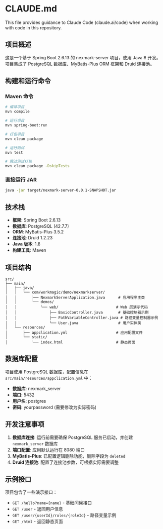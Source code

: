 # CLAUDE.md

This file provides guidance to Claude Code (claude.ai/code) when working with code in this repository.

## 项目概述

这是一个基于 Spring Boot 2.6.13 的 nexmark-server 项目，使用 Java 8 开发。项目集成了 PostgreSQL 数据库、MyBatis-Plus ORM 框架和 Druid 连接池。

## 构建和运行命令

### Maven 命令
```bash
# 编译项目
mvn compile

# 运行项目
mvn spring-boot:run

# 打包项目
mvn clean package

# 运行测试
mvn test

# 跳过测试打包
mvn clean package -DskipTests
```

### 直接运行 JAR
```bash
java -jar target/nexmark-server-0.0.1-SNAPSHOT.jar
```

## 技术栈

- **框架**: Spring Boot 2.6.13
- **数据库**: PostgreSQL (42.7.7)
- **ORM**: MyBatis-Plus 3.5.2
- **连接池**: Druid 1.2.23
- **Java 版本**: 1.8
- **构建工具**: Maven

## 项目结构

```
src/
├── main/
│   ├── java/
│   │   └── com/workmagic/demo/nexmarkserver/
│   │       ├── NexmarkServerApplication.java      # 应用程序主类
│   │       └── demos/
│   │           └── web/                          # Web 层演示代码
│   │               ├── BasicController.java       # 基础控制器示例
│   │               ├── PathVariableController.java # 路径变量控制器示例
│   │               └── User.java                  # 用户实体类
│   └── resources/
│       ├── appclication.yml                      # 应用配置文件
│       └── static/
│           └── index.html                        # 静态页面
```

## 数据库配置

项目使用 PostgreSQL 数据库，配置信息在 `src/main/resources/appclication.yml` 中：

- **数据库**: nexmark_server
- **端口**: 5432
- **用户名**: postgres
- **密码**: yourpassword (需要修改为实际密码)

## 开发注意事项

1. **数据库连接**: 运行前需要确保 PostgreSQL 服务已启动，并创建 `nexmark_server` 数据库
2. **端口配置**: 应用默认运行在 8080 端口
3. **MyBatis-Plus**: 已配置逻辑删除功能，删除字段为 `deleted`
4. **Druid 连接池**: 配置了连接池参数，可根据实际需要调整

## 示例接口

项目包含了一些演示接口：

- `GET /hello?name={name}` - 基础问候接口
- `GET /user` - 返回用户信息
- `GET /user/{userId}/roles/{roleId}` - 路径变量示例
- `GET /html` - 返回静态页面